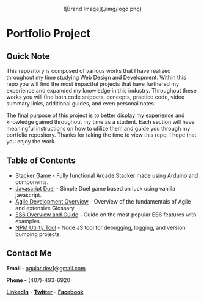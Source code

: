 <p align="center">![Brand Image](./img/logo.png)</p>

# Portfolio Project

## Quick Note

This repository is composed of various works that I have realized throughout my time studying Web Design and Development. Within this repo you will find the most impactful projects that have furthered my experience and expanded my knowledge in this industry. Throughout these works you will find both code snippets, concepts, practice code, video summary links, additional guides, and even personal notes.

The final purpose of this project is to better display my experience and knowledge gained throughout my time as a student. Each section will have meaningful instructions on how to utilize them and guide you through my portfolio repository. Thanks for taking the time to view this repo, I hope that you enjoy the work.

## Table of Contents

- [Stacker Game](./Stacker_Game/) - Fully functional Arcade Stacker made using Arduino and components.
- [Javascript Duel](./Javascript_Duel/) - Simple Duel game based on luck using vanilla javascript.
- [Agile Development Overview](./Agile_Development_Overview/) - Overview of the fundamentals of Agile and extensive Glossary.
- [ES6 Overview and Guide](./ES6_Overview/) - Guide on the most popular ES6 features with examples.
- [NPM Utility Tool](./Utility_Tool/) - Node JS tool for debugging, logging, and version bumping projects.

## Contact Me

**Email -** aguiar.dev1@gmail.com

**Phone -** (407)-493-6920

**[LinkedIn](https://www.linkedin.com/in/aguiar-dev)** - **[Twitter](https://twitter.com/aguiar_dev)** - **[Facebook](https://www.facebook.com/aguiar.dev)**

